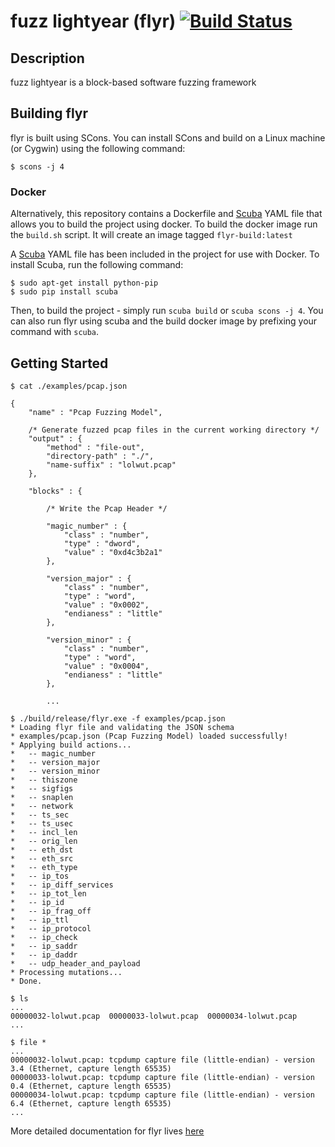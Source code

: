 # fuzz lightyear (flyr) [![Build Status](https://travis-ci.org/zznop/flyr.svg?branch=master)](https://travis-ci.org/zznop/flyr)

## Description

fuzz lightyear is a block-based software fuzzing framework

## Building flyr

flyr is built using SCons. You can install SCons and build on a
Linux machine (or Cygwin) using the following command:

```
$ scons -j 4
```

### Docker

Alternatively, this repository contains a Dockerfile and
[Scuba](https://github.com/JonathonReinhart/scuba) YAML file that allows you
to build the project using docker. To build the docker image run the
`build.sh` script. It will create an image tagged `flyr-build:latest`

A [Scuba]() YAML file has been included in the project for use with Docker.
To install Scuba, run the following command:

```
$ sudo apt-get install python-pip
$ sudo pip install scuba
```

Then, to build the project - simply run `scuba build` or `scuba scons -j 4`.
You can also run flyr using scuba and the build docker image by prefixing
your command with `scuba`.

## Getting Started

```
$ cat ./examples/pcap.json

{
    "name" : "Pcap Fuzzing Model",

    /* Generate fuzzed pcap files in the current working directory */
    "output" : {
        "method" : "file-out",
        "directory-path" : "./",
        "name-suffix" : "lolwut.pcap"
    },

    "blocks" : {

        /* Write the Pcap Header */

        "magic_number" : {
            "class" : "number",
            "type" : "dword",
            "value" : "0xd4c3b2a1"
        },

        "version_major" : {
            "class" : "number",
            "type" : "word",
            "value" : "0x0002",
            "endianess" : "little"
        },

        "version_minor" : {
            "class" : "number",
            "type" : "word",
            "value" : "0x0004",
            "endianess" : "little"
        },

        ...
```

```
$ ./build/release/flyr.exe -f examples/pcap.json
* Loading flyr file and validating the JSON schema
* examples/pcap.json (Pcap Fuzzing Model) loaded successfully!
* Applying build actions...
*   -- magic_number
*   -- version_major
*   -- version_minor
*   -- thiszone
*   -- sigfigs
*   -- snaplen
*   -- network
*   -- ts_sec
*   -- ts_usec
*   -- incl_len
*   -- orig_len
*   -- eth_dst
*   -- eth_src
*   -- eth_type
*   -- ip_tos
*   -- ip_diff_services
*   -- ip_tot_len
*   -- ip_id
*   -- ip_frag_off
*   -- ip_ttl
*   -- ip_protocol
*   -- ip_check
*   -- ip_saddr
*   -- ip_daddr
*   -- udp_header_and_payload
* Processing mutations...
* Done.
```

```
$ ls
...
00000032-lolwut.pcap  00000033-lolwut.pcap  00000034-lolwut.pcap
...

$ file *
...
00000032-lolwut.pcap: tcpdump capture file (little-endian) - version 3.4 (Ethernet, capture length 65535)
00000033-lolwut.pcap: tcpdump capture file (little-endian) - version 0.4 (Ethernet, capture length 65535)
00000034-lolwut.pcap: tcpdump capture file (little-endian) - version 6.4 (Ethernet, capture length 65535)
...
```

More detailed documentation for flyr lives [here](https://zznop.github.io/flyr/)